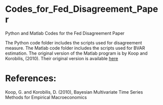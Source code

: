 # Codes_for_Fed_Disagreement_Paper
Python and Matlab Codes for the Fed Disagreement Paper

The Python code folder includes the scripts used for disagreement measure.
The Matlab code folder includes the scripts used for BVAR estimation. The original version of the Matlab program is by Koop and Korobilis, (2010). Their original version is available [here](https://sites.google.com/site/dimitriskorobilis/matlab/code-for-vars)

# References:
Koop, G. and Korobilis, D. (2010), Bayesian Multivariate Time Series Methods for Empirical Macroeconomics
